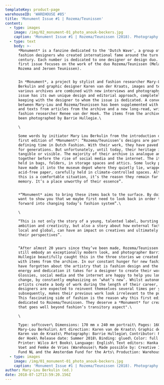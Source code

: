 ```yaml
---
templateKey: product-page
warehouseID: 'WAREHOUSE #85'
title: 'Monument Issue #1 | Rozema/Teunissen'
content:
  - type: images
    image: /img/02_monument-01_photo_anouk-beckers.jpg
    caption: 'Monument Issue #1 | Rozema/Teunissen (2018). Photography: Anouk Beckers.'
  - type: text
    body: >-
      *Monument* is a fanzine dedicated to the 'Dutch Wave', a group of Dutch
      fashion designers who created international fame around the turn of the
      century. Each number is dedicated to one designer or design duo. This
      first issue focuses on the work of the duo Rozema/Teunissen (Melanie
      Rozema and Jeroen Teunissen). 


      In *Monument*, a project by stylist and fashion researcher Mary-Lou
      Berkulin and graphic designer Karen van der Kraats, images and texts from
      various archives are combined with new interviews and photography. Each
      issue has its own unique design and editorial approach, completely in
      keeping with the designer to whom the issue is dedicated. A conversation
      between Mary-Lou and Rozema/Teunissen has been supplemented with quotes
      and texts from articles from the archive and a new long-read, written by
      fashion researcher Renee van der Hoek. The items from the archive have
      been photographed by Barrie Hullegie.\

      \

      Some words by initiator Mary Lou Berkulin from the introduction of this
      first edition of *Monument*: “Rozema/Teunissen’s designs are part of a
      defining time in Dutch Fashion. With their work, they have paved the way
      for generations. But unfortunately, until today, their heritage is not
      tangible or visible. The majority of their archive is analogue and put
      together before the rise of social media and the internet. The items are
      held in bags, folders, in storage spaces and attics. Some lucky pieces
      have made it into the museum depot where they quietly lie, wrapped in
      acid-free paper, carefully held in climate-controlled spaces. Although
      this is a comfortable situation, it’s the reason they remain far from our
      memory. It’s a place unworthy of their essence”.


      *“Monument* aims to bring these items back to the surface. By doing so, I
      want to show you that we maybe first need to look back in order to move
      forward into changing today’s fashion system”.\

      \

      “This is not only the story of a young, talented label, bursting with
      ambition and creativity, but also a story about how external factors, both
      local and global, can have an impact on creatives and ultimately change
      their perspectives”.


      “After almost 20 years since they’ve been made, Rozema/Teunissen’s designs
      still embody an exceptionally modern look, and photographer Barrie
      Hullegie beautifully caught this in the three stories we created together
      with items from the archive. In our constant hunger for new fashion we
      have forgotten about the artistry that is fashion design and the amount of
      energy and dedication it takes for a designer to create their work.
      Glossies, social media and the internet are happy to help you long for
      change, by constantly emphasizing on ‘what’s new’. Whilst autonomous
      artists create a body of work during the length of their career, fashion
      designers are expected to reinvent themselves several times per year which
      subsequently, makes their previous work look irrelevant to the public.
      This fascinating side of fashion is the reason why this first edition is
      dedicated to Rozema/Teunissen. They deserve a *Monument* for creating work
      that goes well beyond fashion’s transitory aspect".\

      \

      Type: softcover\ Dimensions: 170 mm x 240 mm portrait\ Pages: 160\ Editor:
      Mary-Lou Berkulin\ Art direction: Karen van de Kraats\ Graphic design:
      Karen van de Kraats\ Photography: Barrie Hullegie\ Contributor: Renee van
      der Hoek\ Release date: Summer 2018\ Binding: glued\ Color: full colour\
      Printer: Wilco Art Books\ Language: English\ Text editors: Hanka van der
      Voet and Femke de Vries (Warehouse)\ Made possible by: Creative Industries
      Fund NL and the Amsterdam Fund for the Arts\ Production: Warehouse
  - type: images
    image: /img/01_monument-01_photo_anouk-beckers.jpg
    caption: 'Monument Issue #1 | Rozema/Teunissen (2018). Photography: Anouk Beckers.'
author: Mary-Lou Berkulin (ed.)
date: 2018-07-12T13:59:20.156Z
---
```

